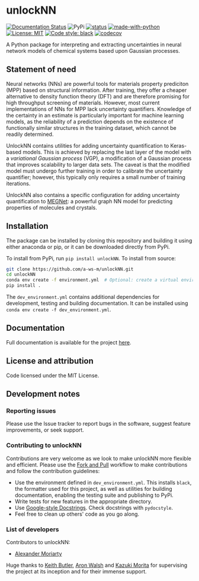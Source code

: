 # unlockNN

[![Documentation Status](https://readthedocs.org/projects/unlockgnn/badge/?version=latest)](https://unlockgnn.readthedocs.io/en/latest/?badge=latest)
![PyPi](https://img.shields.io/pypi/v/unlockNN)
[![status](https://joss.theoj.org/papers/b00df538a159c4b6816ec24d4d1716fb/status.svg)](https://joss.theoj.org/papers/b00df538a159c4b6816ec24d4d1716fb)
[![made-with-python](https://img.shields.io/badge/Made%20with-Python-1f425f.svg)](https://www.python.org/)
[![License: MIT](https://img.shields.io/badge/License-MIT-yellow.svg)](https://opensource.org/licenses/MIT)
[![Code style: black](https://img.shields.io/badge/code%20style-black-000000.svg)](https://github.com/psf/black)
[![codecov](https://codecov.io/gh/a-ws-m/unlockNN/branch/master/graph/badge.svg?token=TBDX3P6OZ3)](https://codecov.io/gh/a-ws-m/unlockNN)

A Python package for interpreting and extracting uncertainties in neural network models of chemical systems based upon Gaussian processes.

## Statement of need

Neural networks (NNs) are powerful tools for materials property prediciton (MPP)
based on structural information. After training, they offer a cheaper
alternative to density function theory (DFT) and are therefore promising for
high throughput screening of materials. However, most current implementations of
NNs for MPP lack uncertainty quantifiers. Knowledge of the certainty in an
estimate is particularly important for machine learning models, as the
reliability of a prediction depends on the existence of functionally similar
structures in the training dataset, which cannot be readily determined.

UnlockNN contains utilities for adding uncertainty quantification to Keras-based
models. This is achieved by replacing the last layer of the model with a
*variational Gaussian process* (VGP), a modification of a Gaussian process that
improves scalability to larger data sets. The caveat is that the modified model
must undergo further training in order to calibrate the uncertainty quantifier;
however, this typically only requires a small number of training iterations.

UnlockNN also contains a specific configuration for adding uncertainty
quantification to [MEGNet](https://github.com/materialsvirtuallab/megnet/): a
powerful graph NN model for predicting properties of molecules and crystals.

## Installation


The package can be installed by cloning this repository and building it using either anaconda or pip,
or it can be downloaded directly from PyPi.

To install from PyPi, run `pip install unlockNN`.
To install from source:

```bash
git clone https://github.com/a-ws-m/unlockNN.git
cd unlockNN
conda env create -f environment.yml  # Optional: create a virtual environment with conda
pip install .
```

The `dev_environment.yml` contains additional dependencies for development, testing and building documentation.
It can be installed using `conda env create -f dev_environment.yml`.

## Documentation

Full documentation is available for the project [here](https://unlockgnn.readthedocs.io/en/latest/).

## License and attribution

Code licensed under the MIT License.

## Development notes

### Reporting issues

Please use the Issue tracker to report bugs in the software, suggest feature improvements, or seek support.

### Contributing to unlockNN

Contributions are very welcome as we look to make unlockNN more flexible and efficient.
Please use the [Fork and Pull](https://guides.github.com/activities/forking/) workflow to make contributions and follow the contribution guidelines:

- Use the environment defined in `dev_environment.yml`. This installs `black`, the formatter used for this project, as well as utilities for building documentation, enabling the testing suite and publishing to PyPi.
- Write tests for new features in the appropriate directory.
- Use [Google-style Docstrings](https://sphinxcontrib-napoleon.readthedocs.io/en/latest/example_google.html). Check docstrings with `pydocstyle`.
- Feel free to clean up others' code as you go along.

### List of developers

Contributors to unlockNN:

- [Alexander Moriarty](https://github.com/a-ws-m)

Huge thanks to [Keith Butler](https://github.com/keeeto), [Aron Walsh](https://github.com/aronwalsh) and [Kazuki Morita](https://github.com/KazMorita) for supervising the project at its inception and for their immense support.
